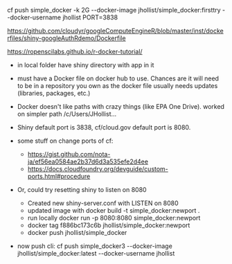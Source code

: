cf push simple_docker -k 2G --docker-image jhollist/simple_docker:firsttry --docker-username jhollist PORT=3838

https://github.com/cloudyr/googleComputeEngineR/blob/master/inst/dockerfiles/shiny-googleAuthRdemo/Dockerfile

https://ropenscilabs.github.io/r-docker-tutorial/




 - in local folder have shiny directory with app in it 
 - must have a Docker file on docker hub to use.  Chances are it will need to be in a repository you own as the docker file usually needs updates (libraries, packages, etc.)
 
 - Docker doesn't like paths with crazy things (like EPA One Drive). worked on simpler path /c/Users/JHollist...
 
- Shiny default port is 3838, cf/cloud.gov default port is 8080.

- some stuff on change ports of cf:  
  - https://gist.github.com/nota-ja/ef56ea0584ae2b37d6d3a535efe2d4ee
  - https://docs.cloudfoundry.org/devguide/custom-ports.html#procedure
  
- Or, could try resetting shiny to listen on 8080
  - Created new shiny-server.conf with LISTEN on 8080
  - updated image with docker build -t simple_docker:newport .
  - run locally docker run -p 8080:8080 simple_docker:newport
  - docker tag f886bc173c6b jhollist/simple_docker:newport
  - docker push jhollist/simple_docker
  
- now push
cli: cf push simple_docker3 --docker-image jhollist/simple_docker:latest --docker-username jhollist